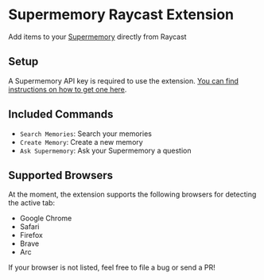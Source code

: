 # Supermemory Raycast Extension

Add items to your [Supermemory](https://supermemory.ai/) directly from Raycast

## Setup

A Supermemory API key is required to use the extension. [You can find instructions on how to get one here](https://docs.supermemory.ai/quickstart#getting-your-api-key).

## Included Commands

- `Search Memories`: Search your memories
- `Create Memory`: Create a new memory
- `Ask Supermemory`: Ask your Supermemory a question

## Supported Browsers

At the moment, the extension supports the following browsers for detecting the active tab:

- Google Chrome
- Safari
- Firefox
- Brave
- Arc

If your browser is not listed, feel free to file a bug or send a PR!
